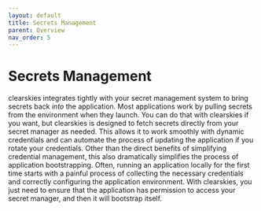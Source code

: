 ```yaml
---
layout: default
title: Secrets Management
parent: Overview
nav_order: 5
---
```


# Secrets Management

clearskies integrates tightly with your secret management system to bring secrets back _into_ the application. Most applications work by pulling secrets from the environment when they launch.  You can do that with clearskies if you want, but clearskies is designed to fetch secrets directly from your secret manager as needed.  This allows it to work smoothly with dynamic credentials and can automate the process of updating the application if you rotate your credentials.  Other than the direct benefits of simplifying credential management, this also dramatically simplifies the process of application bootstrapping.  Often, running an application locally for the first time starts with a painful process of collecting the necessary credentials and correctly configuring the application environment.  With clearskies, you just need to ensure that the application has permission to access your secret manager, and then it will bootstrap itself.
